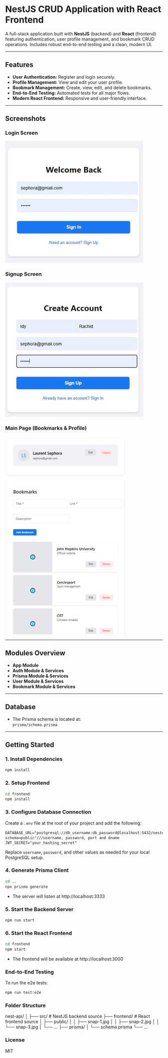 # NestJS CRUD Application with React Frontend

A full-stack application built with **NestJS** (backend) and **React** (frontend) featuring authentication, user profile management, and bookmark CRUD operations. Includes robust end-to-end testing and a clean, modern UI.

---

## Features

- **User Authentication:** Register and login securely.
- **Profile Management:** View and edit your user profile.
- **Bookmark Management:** Create, view, edit, and delete bookmarks.
- **End-to-End Testing:** Automated tests for all major flows.
- **Modern React Frontend:** Responsive and user-friendly interface.

---

## Screenshots

### Login Screen
![Login Screen](/frontend/public/snap-1.jpg)

### Signup Screen
![Signup Screen](/frontend/public/snap-2.jpg)

### Main Page (Bookmarks & Profile)
![Main Page](/frontend/public/snap-3.jpg)

---

## Modules Overview

- **App Module**
- **Auth Module & Services**
- **Prisma Module & Services**
- **User Module & Services**
- **Bookmark Module & Services**

---

## Database

- The Prisma schema is located at:  
  `prisma/schema.prisma`

---

## Getting Started

### 1. Install Dependencies
```bash
npm install
```
### 2. Setup Frontend
```bash
cd frontend
npm install
```
### 3. Configure Database Connection

Create a `.env` file at the root of your project and add the following:

```env
DATABASE_URL="postgresql://db_username:db_password@localhost:5432/nestdb?schema=public"///username, password, port and dname 
JWT_SECRET="your_hashing_secret"
```

Replace `username`, `password`, and other values as needed for your local PostgreSQL setup.

### 4. Generate Prisma Client
```bash
cd ..
npx prisma generate
```
- The server will listen at http://localhost:3333

### 5.  Start the Backend Server
```bash
npm run start
```

### 6.  Start the React Frontend
```bash
cd frontend
npm start
```
- The frontend will be available at http://localhost:3000

### End-to-End Testing
To run the e2e tests:
```bash
npm run test:e2e
```
### Folder Structure
nest-api/
│
├── src/                # NestJS backend source
├── frontend/           # React frontend source
│   ├── public/
│   │   ├── snap-1.jpg
│   │   ├── snap-2.jpg
│   │   └── snap-3.jpg
│   └── ...
├── prisma/
│   └── schema.prisma
└── ...

### License
MIT